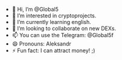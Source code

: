 - 👋 Hi, I’m @Global5
- 👀 I’m interested in cryptoprojects. 
- 🌱 I’m currently learning english. 
- 💞️ I’m looking to collaborate on new DEXs. 
- 📫 You can use the Telegram: @Global5f
- 😄 Pronouns: Aleksandr
- ⚡ Fun fact: I can attract money! ;) 

<!---
Global5/Global5 is a ✨ special ✨ repository because its `README.md` (this file) appears on your GitHub profile.
You can click the Preview link to take a look at your changes.
--->
